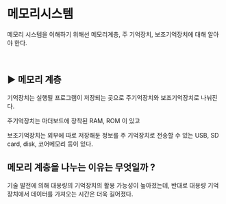 # 메모리시스템

메모리 시스템을 이해하기 위해선 메모리계층, 주 기억장치, 보조기억장치에 대해 알아야 한다.  

<br>


## :arrow_forward: 메모리 계층

기억장치는 실행될 프로그램이 저장되는 곳으로 주기억장치와 보조기억장치로 나눠진다.  

주기억장치는 마더보드에 장착된 RAM, ROM 이 있고  

보조기억장치는 외부에 따로 저장해둔 정보를 주 기억장치로 전송할 수 있는 USB, SD card, disk, 코어메모리 등이 있다.  


## 메모리 계층을 나누는 이유는 무엇일까 ?  

기술 발전에 의해 대용량의 기억장치의 활용 가능성이 높아졌는데, 반대로 대용량 기억장치에서 데이터를 가져오는 시간은 더욱 길어졌다.  



